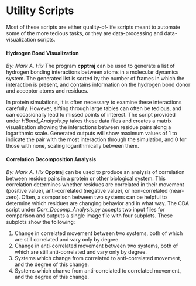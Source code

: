 # Utility Scripts

Most of these scripts are either quality-of-life scripts meant to automate some of the more tedious tasks, or they are data-processing and data-visualization scripts.

#### Hydrogen Bond Visualization
*By: Mark A. Hix*
The program **cpptraj** can be used to generate a list of hydrogen bonding interactions between atoms in a molecular dynamics system.  The generated list is sorted by the number of frames in which the interaction is present, and contains information on the hydrogen bond donor and acceptor atoms and residues.

In protein simulations, it is often necessary to examine these interactions carefully.  However, sifting through large tables can often be tedious, and can occasionally lead to missed points of interest.  The script provided under *HBond_Analysis.py* takes these data files and creates a matrix visualization showing the interactions between residue pairs along a logarithmic scale.  Generated outputs will show maximum values of 1 to indicate the pair with the most interaction through the simulation, and 0 for those with none, scaling logarithmically between them.

#### Correlation Decomposition Analysis
*By: Mark A. Hix*
**Cpptraj** can be used to produce an analysis of correlation between residue pairs in a protein or other biological system.  This correlation determines whether residues are correlated in their movement (positive value), anti-correlated (negative value), or non-correlated (near-zero).  Often, a comparison between two systems can be helpful to determine which residues are changing behavior and in what way.  The CDA script under *Corr_Decomp_Analysis.py* accepts two input files for comparison and outputs a single image file with four subplots.  These subplots show the following:

1. Change in correlated movement between two systems, both of which are still correlated and vary only by degree.
2. Change in anti-correlated movement between two systems, both of which are still anti-correlated and vary only by degree.
3. Systems which change from correlated to anti-correlated movement, and the degree of this change.
4. Systems which chanve from anti-correlated to correlated movement, and the degree of this change.

